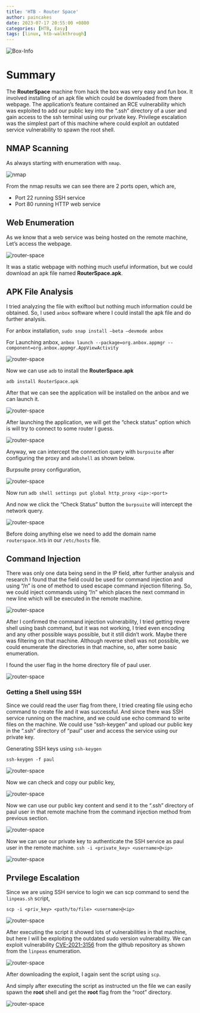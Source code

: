 ```yaml
---
title: 'HTB - Router Space'
author: paincakes
date: 2023-07-17 20:55:00 +0800
categories: [HTB, Easy]
tags: [linux, htb-walkthrough]
---
```



![Box-Info](https://paincakes.sirv.com/Images/HTB/RouterSpace/Info.png)

# Summary
The **RouterSpace** machine from hack the box was very easy and fun box. It involved installing of an apk file which could be downloaded from there webpage. The application’s feature contained an RCE vulnerability which was exploited to add our public key into the “.ssh” directory of a user and gain access to the ssh terminal using our private key. Privilege escalation was the simplest part of this machine where could exploit an outdated service vulnerability to spawn the root shell.


## NMAP Scanning

As always starting with enumeration with `nmap`.

![nmap](https://paincakes.sirv.com/Images/HTB/RouterSpace/nmap.png)

From the nmap results we can see there are 2 ports open, which are,
- Port 22 running SSH service
- Port 80 running HTTP web service

## Web Enumeration
As we know that a web service was being hosted on the remote machine, Let’s access the webpage.

![router-space](https://paincakes.sirv.com/Images/HTB/RouterSpace/webpage.png)

It was a static webpage with nothing much useful information, but we could download an apk file named **RouterSpace.apk**.

## APK File Analysis

I tried analyzing the file with exiftool but nothing much information could be obtained. So, I used `anbox` software where I could install the apk file and do further analysis.

For anbox installation,
`sudo snap install –beta –devmode anbox`

For Launching anbox,
`anbox launch --package=org.anbox.appmgr --component=org.anbox.appmgr.AppViewActivity`

![router-space](https://paincakes.sirv.com/Images/HTB/RouterSpace/anbox.png)

Now we can use `adb` to install the **RouterSpace.apk**

`adb install RouterSpace.apk`

After that we can see the application will be installed on the anbox and we can launch it.

![router-space](https://paincakes.sirv.com/Images/HTB/RouterSpace/routerinstaled.png)

After launching the application, we will get the “check status” option which is will try to connect to some router I guess.

![router-space](https://paincakes.sirv.com/Images/HTB/RouterSpace/router.png)

Anyway, we can intercept the connection query with `burpsuite` after configuring the proxy and `adbshell` as shown below.

Burpsuite proxy configuration,

![router-space](https://paincakes.sirv.com/Images/HTB/RouterSpace/proxy.png)

Now run `adb shell settings put global http_proxy <ip>:<port>`

And now we click the “Check Status” button the `burpsuite` will intercept the network query.

![router-space](https://paincakes.sirv.com/Images/HTB/RouterSpace/intercept.png)

Before doing anything else we need to add the domain name `routerspace.htb` in our `/etc/hosts` file.

## Command Injection

There was only one data being send in the IP field, after further analysis and research I found that the field could be used for command injection and using “/n” is one of method to used escape command injection filtering. So, we could inject commands using “/n” which places the next command in new line which will be executed in the remote machine.

![router-space](https://paincakes.sirv.com/Images/HTB/RouterSpace/cmdinjec.png)

After I confirmed the command injection vulnerability, I tried getting revere shell using bash command, but it was not working, I tried even encoding and any other possible ways possible, but it still didn’t work. Maybe there was filtering on that machine. Although reverse shell was not possible, we could enumerate the directories in that machine, so, after some basic enumeration.

I found the user flag in the home directory file of paul user.

![router-space](https://paincakes.sirv.com/Images/HTB/RouterSpace/userfalg.png)

### Getting a Shell using SSH 

Since we could read the user flag from there, I tried creating file using echo command to create file and it was successful. And since there was SSH service running on the machine, and we could use echo command to write files on the machine. We could use “ssh-keygen” and upload our public key in the “.ssh” directory of “paul” user and access the service using our private key.

Generating SSH keys using `ssh-keygen`

`ssh-keygen -f paul`

![router-space](https://paincakes.sirv.com/Images/HTB/RouterSpace/paulssh.png)

Now we can check and copy our public key,

![router-space](https://paincakes.sirv.com/Images/HTB/RouterSpace/paulpub.png)

Now we can use our public key content and send it to the “.ssh” directory of paul user in that remote machine from the command injection method from previous section.

![router-space](https://paincakes.sirv.com/Images/HTB/RouterSpace/sshoubsend.png)

Now we can use our private key to authenticate the SSH service as paul user in the remote machine.
`ssh -i <private_key> <username>@<ip>`

![router-space](https://paincakes.sirv.com/Images/HTB/RouterSpace/sshshell.png)

## Prvilege Escalation

Since we are using SSH service to login we can scp command to send the `linpeas.sh` script,

`scp -i <priv_key> <path/to/file> <username>@<ip>`

![router-space](https://paincakes.sirv.com/Images/HTB/RouterSpace/linpeas.png)

After executing the script it showed lots of vulnerabilities in that machine, but here I will be exploiting the outdated sudo version vulnerability. We can exploit vulnerability [CVE-2021-3156](https://github.com/worawit/CVE-2021-3156) from the github repository as shown from the `linpeas` enumeration.

![router-space](https://paincakes.sirv.com/Images/HTB/RouterSpace/cve.png)

After downloading the exploit, I again sent the script using `scp`.

And simply after executing the script as instructed un the file we can easily spawn the **root** shell and get the **root** flag from the “root” directory.

![router-space](https://paincakes.sirv.com/Images/HTB/RouterSpace/rootflg.png)











